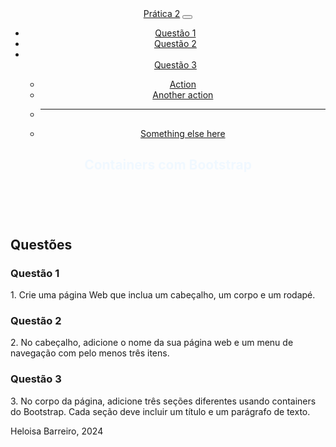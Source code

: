 <!DOCTYPE html>
<html lang="pt-BR">
<head>
	<meta charset="UTF-8">
    <meta name="viewport" content="width=device-width, initial-scale=1.0">
	<link href="https://cdn.jsdelivr.net/npm/bootstrap@5.3.3/dist/css/bootstrap.min.css" rel="stylesheet" integrity="sha384-QWTKZyjpPEjISv5WaRU9OFeRpok6YctnYmDr5pNlyT2bRjXh0JMhjY6hW+ALEwIH" crossorigin="anonymous">
    <link rel="stylesheet" href="https://cdn.jsdelivr.net/npm/bootstrap-icons@1.11.3/font/bootstrap-icons.min.css">
    <title>Atividade Prática 2</title>
</head>
<body>
    <header class="bg-primary text-center">
        <nav class="navbar navbar-expand-lg container-fluid bg-info">
            <div class="container-fluid text-center">
              <a class="navbar-brand" href="#">Prática 2</a>
              <button class="navbar-toggler" type="button" data-bs-toggle="collapse" data-bs-target="#navbarSupportedContent" aria-controls="navbarSupportedContent" aria-expanded="false" aria-label="Toggle navigation">
                <span class="navbar-toggler-icon"></span>
              </button>
              <div class="collapse navbar-collapse justify-content-end bg-info" id="navbarSupportedContent">
                <ul class="navbar-nav">
                  <li class="nav-item">
                    <a class="nav-link" aria-current="page" href="#">Questão 1</a>
                  </li>
                  <li class="nav-item">
                    <a class="nav-link bg-info" href="#">Questão 2</a>
                  </li>
                  <li class="nav-item"></li>
                    <a class="nav-link" href="#">Questão 3</a>
                  </li>
                    <ul class="dropdown-menu">
                      <li><a class="dropdown-item" href="#">Action</a></li>
                      <li><a class="dropdown-item" href="#">Another action</a></li>
                      <li><hr class="dropdown-divider"></li>
                      <li><a class="dropdown-item" href="#">Something else here</a></li>
                    </ul>
                  </li>
                </ul>
              </div>
            </div>
          </nav>
        <section class="p-4">
           <h1 style="color: aliceblue;">Containers com Bootstrap</h1></section>
    </header>
        <section class="container-fluid text-center p-3">
            <br>
            <h1>Questões</h1>
        </section>
        <section class="container-fluid bg-info p-3 text-center">
            <h3>Questão 1</h3>
            <p>1. Crie uma página Web que inclua um cabeçalho, um corpo e um rodapé.</p>
        </section>
        <section class="container-fluid p-3 text-center">
            <h3>Questão 2</h3>
            <p>2. No cabeçalho, adicione o nome da sua página web e um menu de navegação com pelo menos três itens.</p>
        </section>
        <section class="container-fluid bg-info p-3 text-center">
            <h3>Questão 3</h3>
            <p>3. No corpo da página, adicione três seções diferentes usando containers do Bootstrap. Cada seção deve incluir um título e um parágrafo de texto.</p>
        </section>
    </body>
<footer class="text-center bg-primary"> 
    <i class="bi bi-c-circle"></i>  Heloisa Barreiro, 2024</footer>
<script src="https://cdn.jsdelivr.net/npm/bootstrap@5.3.3/dist/js/bootstrap.bundle.min.js" integrity="sha384-YvpcrYf0tY3lHB60NNkmXc5s9fDVZLESaAA55NDzOxhy9GkcIdslK1eN7N6jIeHz" crossorigin="anonymous"></script>
</body>
</html>
